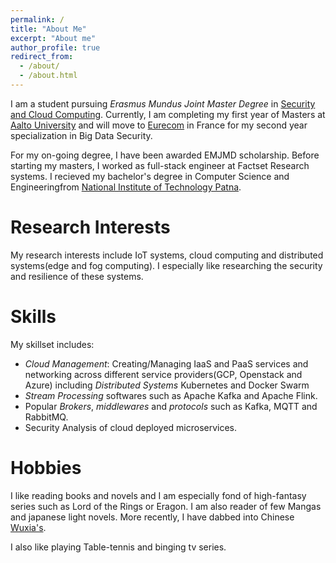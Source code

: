 ```yaml
---
permalink: /
title: "About Me"
excerpt: "About me"
author_profile: true
redirect_from: 
  - /about/
  - /about.html
---
```


I am a student pursuing *Erasmus Mundus Joint Master Degree* in [Security and Cloud Computing](https://secclo.eu). Currently, I am completing my first year of Masters at [Aalto University](https://www.aalto.fi) and will move to [Eurecom](https://www.eurecom.fr/en) in France for my second year specialization in Big Data Security.

For my on-going degree, I have been awarded EMJMD scholarship. Before starting my masters, I worked as full-stack engineer at Factset Research systems. I recieved my bachelor's degree in Computer Science and Engineeringfrom [National Institute of Technology Patna](http://www.nitp.ac.in). 

Research Interests
===
My research interests include IoT systems, cloud computing and distributed systems(edge and fog computing). I especially like researching the security and resilience of these systems.   

Skills
===
My skillset includes:

* _Cloud Management_: Creating/Managing IaaS and PaaS services and networking across different service providers(GCP, Openstack and Azure) including _Distributed Systems_ Kubernetes and Docker Swarm
* _Stream Processing_ softwares such as Apache Kafka and Apache Flink. 
* Popular _Brokers_, _middlewares_ and _protocols_ such as Kafka, MQTT and RabbitMQ.
* Security Analysis of cloud deployed microservices. 

Hobbies
===

I like reading books and novels and I am especially fond of high-fantasy series such as Lord of the Rings or Eragon. I am also reader of few Mangas and japanese light novels. More recently, I have dabbed into Chinese [Wuxia's](https://en.wikipedia.org/wiki/Wuxia). 

I also like playing Table-tennis and binging tv series.